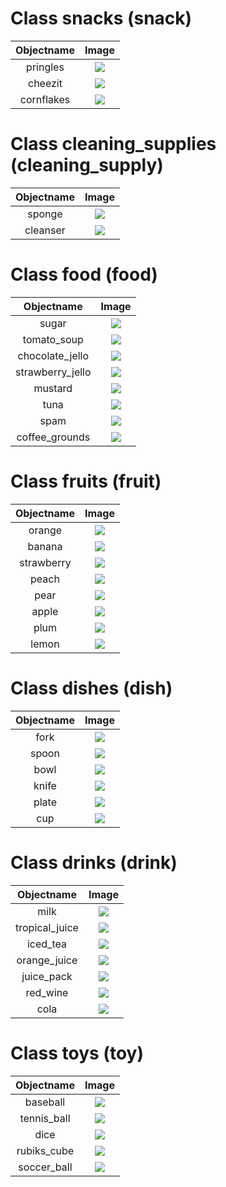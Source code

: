 # Class snacks (snack)

| Objectname               |  Image                   |
:-------------------------:|:-------------------------:
| pringles  |  ![](known_objects/snacks/pringles.png) |
| cheezit  |  ![](known_objects/snacks/cheezit.png) |
| cornflakes  |  ![](known_objects/snacks/cornflakes.jpg) |


# Class cleaning_supplies (cleaning_supply)

| Objectname               |  Image                   |
:-------------------------:|:-------------------------:
| sponge  |  ![](known_objects/cleaning_supplies/sponge.jpg) |
| cleanser  |  ![](known_objects/cleaning_supplies/cleanser.png) |


# Class food (food)

| Objectname               |  Image                   |
:-------------------------:|:-------------------------:
| sugar  |  ![](known_objects/food/sugar.png) |
| tomato_soup  |  ![](known_objects/food/tomato_soup.png) |
| chocolate_jello  |  ![](known_objects/food/chocolate_jello.png) |
| strawberry_jello  |  ![](known_objects/food/strawberry_jello.png) |
| mustard  |  ![](known_objects/food/mustard.png) |
| tuna  |  ![](known_objects/food/tuna.png) |
| spam  |  ![](known_objects/food/spam.png) |
| coffee_grounds  |  ![](known_objects/food/coffee_grounds.png) |


# Class fruits (fruit)

| Objectname               |  Image                   |
:-------------------------:|:-------------------------:
| orange  |  ![](known_objects/fruits/orange.png) |
| banana  |  ![](known_objects/fruits/banana.png) |
| strawberry  |  ![](known_objects/fruits/strawberry.png) |
| peach  |  ![](known_objects/fruits/peach.png) |
| pear  |  ![](known_objects/fruits/pear.png) |
| apple  |  ![](known_objects/fruits/apple.png) |
| plum  |  ![](known_objects/fruits/plum.png) |
| lemon  |  ![](known_objects/fruits/lemon.png) |


# Class dishes (dish)

| Objectname               |  Image                   |
:-------------------------:|:-------------------------:
| fork  |  ![](known_objects/dishes/fork.png) |
| spoon  |  ![](known_objects/dishes/spoon.png) |
| bowl  |  ![](known_objects/dishes/bowl.png) |
| knife  |  ![](known_objects/dishes/knife.png) |
| plate  |  ![](known_objects/dishes/plate.png) |
| cup  |  ![](known_objects/dishes/cup.png) |


# Class drinks (drink)

| Objectname               |  Image                   |
:-------------------------:|:-------------------------:
| milk  |  ![](known_objects/drinks/milk.jpg) |
| tropical_juice  |  ![](known_objects/drinks/tropical_juice.jpg) |
| iced_tea  |  ![](known_objects/drinks/iced_tea.jpg) |
| orange_juice  |  ![](known_objects/drinks/orange_juice.jpg) |
| juice_pack  |  ![](known_objects/drinks/juice_pack.jpg) |
| red_wine  |  ![](known_objects/drinks/red_wine.jpg) |
| cola  |  ![](known_objects/drinks/cola.jpg) |


# Class toys (toy)

| Objectname               |  Image                   |
:-------------------------:|:-------------------------:
| baseball  |  ![](known_objects/toys/baseball.png) |
| tennis_ball  |  ![](known_objects/toys/tennis_ball.png) |
| dice  |  ![](known_objects/toys/dice.png) |
| rubiks_cube  |  ![](known_objects/toys/rubiks_cube.png) |
| soccer_ball  |  ![](known_objects/toys/soccer_ball.jpg) |


